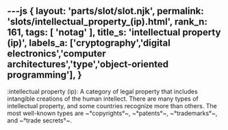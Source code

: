 ---js
{
  layout: 'parts/slot/slot.njk',
  permalink: 'slots/intellectual_property_(ip).html',
  rank_n: 161,
  tags: [ 'notag' ],
  title_s: 'intellectual property (ip)',
  labels_a: ['cryptography','digital electronics','computer architectures','type','object-oriented programming'],
}
---
:intellectual property (ip):
A category of legal property that includes intangible creations of the human intellect. There are many types of intellectual property, and some countries recognize more than others. The most well-known types are ~°copyrights°~, ~°patents°~, ~°trademarks°~, and ~°trade secrets°~.
